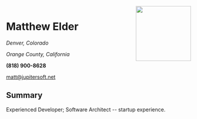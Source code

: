 <img style="float:right" width="150" src="https://i.imgur.com/7IxYT2p.jpg">

# Matthew Elder

_Denver, Colorado_

_Orange County, California_

**(818) 900-8628**

matt@jupitersoft.net

## Summary

Experienced Developer; Software Architect -- startup experience.
